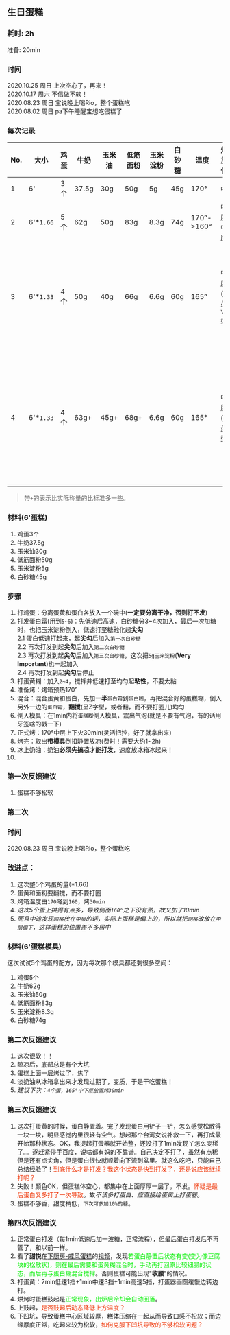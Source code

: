 ## 生日蛋糕

### 耗时: 2h
准备: 20min  

### 时间
2020.10.25 周日 上次空心了，再来！  
2020.10.17 周六 不信做不软！  
2020.08.23 周日 宝说晚上喝Rio，整个蛋糕吃  
2020.08.02 周日 pa下午睡醒宝想吃蛋糕了

### 每次记录
| No.| 大小      | 鸡蛋 | 牛奶 |玉米油|低筋面粉|玉米淀粉| 白砂糖|   温度     | 烤箱放置位置 | 烘烤时间      |   效果   |
|----| ----      |---- | ---- | ----| ----  |  ----  | ----  | ----      |   ----      |  ----        |   ----   |
| 1  | 6'        | 3个 | 37.5g| 30g  | 50g   | 5g    |   45g | 170°       |      中层   | 30min        | 硬，略焦 |
| 2  | 6'*`1.66` | 5个 | 62g  | 50g  | 83g   | 8.3g  |   74g | 170°->160° | 中层->中下层 | 30min+10min | 略软，上略焦 |
| 3  | 6'*`1.33` | 4个 | 50g  | 40g  | 66g   | 6.6g  |   60g | 165°       | 中下层(托盘`\__/`型) | 30min | 失败！蛋糕体空心。妈说可能下火大了。 |
| 4  | 6'*`1.33` | 4个 | 63g+  | 45g+  | 68g+   | 6.6g  |   60g |  165°    |  中下层(托盘`冖`型) | 30min | 上略焦，下凹坑，不够松软，蛋糕味道OK，奶油不甜。    |

> 带`+`的表示比实际称量的比标准多一些。
### 材料(6'蛋糕)
1. 鸡蛋3个
2. 牛奶37.5g
3. 玉米油30g
4. 低筋面粉50g
5. 玉米淀粉5g
6. 白砂糖45g

### 步骤
1. 打鸡蛋：分离蛋黄和蛋白各放入一个碗中(**一定要分离干净，否则打不发**)
2. 打发蛋白霜(用到`5~6`)：先低速后高速，白砂糖分3~4次加入，最后一次加糖时，也把玉米淀粉倒入，低速打至糖融化起**尖勾**  
  2.1 蛋白低速打起来，起**尖勾**后加入`第一次白砂糖`  
  2.2 再次打发到起**尖勾**后加入`第二次白砂糖`  
  2.3 再次打发到起**尖勾**后加入`第三次白砂糖`，这次把`5g玉米淀粉`(**Very Important**)也一起加入  
  2.4 再次打发到起**尖勾**后停止
3. 打蛋黄糊：加入`2~4`，搅拌并低速打至均匀起**粘性**，不要太黏
4. 准备烤：烤箱预热170°
5. 混合：混合蛋黄和蛋白，先加**一半**`蛋白霜`到`蛋白糊`，再把混合好的蛋糕糊，倒入另外一边的`蛋白霜`，**翻搅**(呈Z字型，或者翻，而不要打圈儿)均匀
6. 倒入模具：在1min内将`蛋糕糊`倒入模具，震出气泡(就是不要有气泡，有的话用牙签啥的戳一下)
7. 正式烤：170°中层上下火30min(灵活把控，好了就拿出来)
8. 烤完：取出**带模具**倒扣静置放凉(费时！需要大约1~2h)
9. 冰上奶油：奶油**必须先搞凉才能打发**，速度放冰箱冰起来！
10. 


### 第一次反馈建议
1. 蛋糕不够松软

### 第二次

### 时间
2020.08.23 周日 宝说晚上喝Rio，整个蛋糕吃

### 改进点：
1. 这次整5个鸡蛋的量(*1.66)
2. 蛋黄和面粉要翻搅，而不要打圈
3. 烤箱温度由`170`降到`160`，烤`30min`
4. *这次5个蛋上拱得有点多，导致侧面`160°`之下没有熟，故又加了10min*
5. *而且中途发现`网格`放在`中层`的话，实际上蛋糕是偏上的，所以就把`网格`改放在`中层偏下`，这样蛋糕的位置差不多居中*

### 材料(6'蛋糕模具)
这次试试5个鸡蛋的配方，因为每次那个模具都还剩很多空间：

1. 鸡蛋5个
2. 牛奶62g
3. 玉米油50g
4. 低筋面粉83g
5. 玉米淀粉8.3g
6. 白砂糖74g

### 第二次反馈建议
1. 这次很软！！
2. 晾凉后，底部总是有个大坑
3. 蛋糕上面一层烤过了，焦了
4. 淡奶油从冰箱拿出来才发现过期了，变质，于是干吃蛋糕！
5. *建议下次：`4个蛋，165°中下层放置烤30min`*

### 第三次反馈建议
1. 这次打蛋黄的时候，蛋白静置着。完了发现蛋白用铲子一铲，怎么感觉松散得一块一块，明显感觉内里很轻有空气。想起那个台湾女说补救一下，再打成最开始那种状态。OK，我提起打蛋器就开始整，还没打了1min发现丫怎么变稀了。。遂赶紧停手百度，说啥都有妈的不靠谱。自己决定不打了，虽然有点稀但是还有点尖角，但是蛋白很快就顺着向下流到盆里。就这么吃吧，只能自己总结经验了！<span style='color:#ef3000'>到底什么才是打发？我这个状态是快到打发了，还是说应该继续打呢？</span>
2. 失败！颜色OK，但蛋糕体空心，都集中在上面厚厚一层了，不发。<span style='color:#ef3000'>怀疑是最后蛋白又多打了一次导致</span>。故*不该多打蛋白*、*应直接给蛋黄上打蛋器*。
3. 蛋糕不够香，甜度稍低，`下次可多加10%的糖`。

### 第四次反馈建议
1. 正常蛋白打发（每1min低速后加一波糖，正常流程），但最后蛋白打发后不再管了，和以前一样。
2. 看了**甜悦**在[下厨房-戚风蛋糕](http://www.xiachufang.com/recipe/100445983/)的[视频](https://v.qq.com/x/search/?q=Tinrry%2B+%E6%88%9A%E9%A3%8E%E8%9B%8B%E7%B3%95&stag=0&smartbox_ab=)，发现<span style='color:#00ef00'>若蛋白静置后状态有变(变为像豆腐块的松散状)，则在最后需要和蛋黄糊混合时，手动再打回原比较细腻的状态，而后再与蛋白糊混合搅拌</span>。否则蛋糕可能出现"**收腰**"的情况。
3. 打蛋黄：2min低速1挡+1min中速3挡+1min高速5挡，打蛋器画圆缓慢边转边打。
4. 烘烤时蛋糕鼓起是<span style='color:#00ef00'>正常现象，出炉后冷却会自动回落</span>。
5. 上鼓起，<span style='color:#ef3000'>是否鼓起后动态降低上方温度？</span>
6. 下凹坑，导致蛋糕中心区域较厚，糕体压缩在一起从而导致口感不松软；而边缘厚度正常，吃起来较为松软，<span style='color:#ef3000'>如何克服下凹坑导致的不够松软问题？</span>